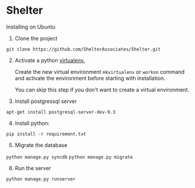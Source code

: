 # Shelter

Installing on Ubuntu

1. Clone the project 

  `git clone https://github.com/ShelterAssociates/Shelter.git`

2. Activate a python <a href='https://pypi.python.org/pypi/virtualenv'>virtualenv.</a>
 
   Create the new virtual environment `mkvirtualenv` or `workon` command and activate the environment before starting with installation.
   
   You can skip this step if you don't want to create a virtual environment.

3. Install postgressql server

  `apt-get install postgresql-server-dev-9.3`

4. Install python:

  `pip install -r requirement.txt`
  
5. Migrate the database

  `python manage.py syncdb`
  `python manage.py migrate`
  
6. Run the server

  `python manage.py runserver` 
  
  
